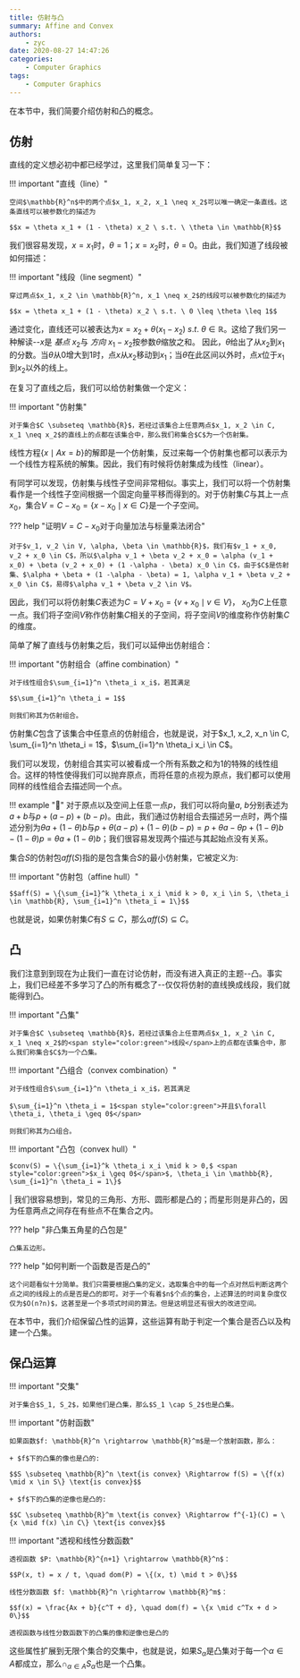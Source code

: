 ```yaml
---
title: 仿射与凸
summary: Affine and Convex
authors:
    - zyc
date: 2020-08-27 14:47:26
categories:
    - Computer Graphics
tags:
    - Computer Graphics
---
```


在本节中，我们简要介绍仿射和凸的概念。

## 仿射

直线的定义想必初中都已经学过，这里我们简单复习一下：

!!! important "直线（line）"

    空间$\mathbb{R}^n$中的两个点$x_1, x_2, x_1 \neq x_2$可以唯一确定一条直线。这条直线可以被参数化的描述为
    
    $$x = \theta x_1 + (1 - \theta) x_2 \ s.t. \ \theta \in \mathbb{R}$$

我们很容易发现，$x = x_1$时，$\theta = 1$；$x = x_2$时，$\theta = 0$。由此，我们知道了线段被如何描述：

!!! important "线段（line segment）"

    穿过两点$x_1, x_2 \in \mathbb{R}^n, x_1 \neq x_2$的线段可以被参数化的描述为
    
    $$x = \theta x_1 + (1 - \theta) x_2 \ s.t. \ 0 \leq \theta \leq 1$$

通过变化，直线还可以被表达为$x = x_2 + \theta (x_1 - x_2) \ s.t. \ \theta \in \mathbb{R}$。这给了我们另一种解读--$x$是 *基点* $x_2$与 *方向* $x_1 - x_2$按参数$\theta$缩放之和。 因此，$\theta$给出了从$x_2$到$x_1$的分数。当$\theta$从0增大到1时，点$x$从$x_2$移动到$x_1$；当$\theta$在此区间以外时，点$x$位于$x_1$到$x_2$以外的线上。

在复习了直线之后，我们可以给仿射集做一个定义：

!!! important "仿射集"

    对于集合$C \subseteq \mathbb{R}$，若经过该集合上任意两点$x_1, x_2 \in C, x_1 \neq x_2$的直线上的点都在该集合中，那么我们称集合$C$为一个仿射集。

线性方程$\{x \mid Ax = b\}$的解即是一个仿射集，反过来每一个仿射集也都可以表示为一个线性方程系统的解集。因此，我们有时候将仿射集成为线性（linear）。

有同学可以发现，仿射集与线性子空间非常相似。事实上，我们可以将一个仿射集看作是一个线性子空间根据一个固定向量平移而得到的。对于仿射集$C$与其上一点$x_0$，集合$V = C - x_0 = \{x - x_0 \mid x \in C\}$是一个子空间。

??? help "证明$V = C - x_0$对于向量加法与标量乘法闭合"

    对于$v_1, v_2 \in V, \alpha, \beta \in \mathbb{R}$，我们有$v_1 + x_0, v_2 + x_0 \in C$，所以$\alpha v_1 + \beta v_2 + x_0 = \alpha (v_1 + x_0) + \beta (v_2 + x_0) + (1 -\alpha - \beta) x_0 \in C$，由于$C$是仿射集、$\alpha + \beta + (1 -\alpha - \beta) = 1, \alpha v_1 + \beta v_2 + x_0 \in C$，易得$\alpha v_1 + \beta v_2 \in V$。

因此，我们可以将仿射集$C$表述为$C = V + x_0 = \{v + x_0 \mid v \in V\}$， $x_0$为$C$上任意一点。我们将子空间$V$称作仿射集$C$相关的子空间，将子空间$V$的维度称作仿射集$C$的维度。

简单了解了直线与仿射集之后，我们可以延伸出仿射组合：

!!! important "仿射组合（affine combination）"

    对于线性组合$\sum_{i=1}^n \theta_i x_i$，若其满足
    
    $$\sum_{i=1}^n \theta_i = 1$$
    
    则我们称其为仿射组合。

仿射集$C$包含了该集合中任意点的仿射组合，也就是说，对于$x_1, x_2, x_n \in C, \sum_{i=1}^n \theta_i = 1$，$\sum_{i=1}^n \theta_i x_i \in C$。

我们可以发现，仿射组合其实可以被看成一个所有系数之和为1的特殊的线性组合。这样的特性使得我们可以抛弃原点，而将任意的点视为原点，我们都可以使用同样的线性组合去描述同一个点。

!!! example "🌰"
    对于原点以及空间上任意一点$p$，我们可以将向量$a,\ b$分别表述为$a + b$与$p + (a - p) + (b - p)$。由此，我们通过仿射组合去描述另一点时，两个描述分别为$\theta a + (1 - \theta) b$与$p + \theta (a - p) + (1 - \theta) (b - p) = p + \theta a - \theta p + (1 - \theta) b - (1 - \theta) p = \theta a + (1 - \theta) b$；我们很容易发现两个描述与其起始点没有关系。


集合$S$的仿射包$aff(S)$指的是包含集合$S$的最小仿射集，它被定义为:

!!! important "仿射包（affine hull）"

    $$aff(S) = \{\sum_{i=1}^k \theta_i x_i \mid k > 0, x_i \in S, \theta_i \in \mathbb{R}, \sum_{i=1}^n \theta_i = 1\}$$

也就是说，如果仿射集$C$有$S \subseteq C$，那么$aff(S) \subseteq C$。

## 凸

我们注意到到现在为止我们一直在讨论仿射，而没有进入真正的主题--凸。事实上，我们已经差不多学习了凸的所有概念了--仅仅将仿射的直线换成线段，我们就能得到凸。

!!! important "凸集"

    对于集合$C \subseteq \mathbb{R}$，若经过该集合上任意两点$x_1, x_2 \in C, x_1 \neq x_2$的<span style="color:green">线段</span>上的点都在该集合中，那么我们称集合$C$为一个凸集。

!!! important "凸组合（convex combination）"

    对于线性组合$\sum_{i=1}^n \theta_i x_i$，若其满足
    
    $\sum_{i=1}^n \theta_i = 1$<span style="color:green">并且$\forall \theta_i, \theta_i \geq 0$</span>
    
    则我们称其为凸组合。

!!! important "凸包（convex hull）"

    $conv(S) = \{\sum_{i=1}^k \theta_i x_i \mid k > 0,$ <span style="color:green">$x_i \geq 0$</span>$, \theta_i \in \mathbb{R}, \sum_{i=1}^n \theta_i = 1\}$
|
我们很容易想到，常见的三角形、方形、圆形都是凸的；而星形则是非凸的，因为任意两点之间存在有些点不在集合之内。

??? help "非凸集五角星的凸包是"

    凸集五边形。

??? help "如何判断一个函数是否是凸的"

    这个问题看似十分简单。我们只需要根据凸集的定义，选取集合中的每一个点对然后判断这两个点之间的线段上的点是否是凸的即可。对于一个有着$n$个点的集合，上述算法的时间复杂度仅仅为$O(n?n)$，这甚至是一个多项式时间的算法。但是这明显还有很大的改进空间。

在本节中，我们介绍保留凸性的运算，这些运算有助于判定一个集合是否凸以及构建一个凸集。

## 保凸运算

!!! important "交集"

    对于集合$S_1, S_2$，如果他们是凸集，那么$S_1 \cap S_2$也是凸集。

!!! important "仿射函数"

    如果函数$f: \mathbb{R}^n \rightarrow \mathbb{R}^m$是一个放射函数，那么：

    + $f$下的凸集的像也是凸的:
    
    $$S \subseteq \mathbb{R}^n \text{is convex} \Rightarrow f(S) = \{f(x) \mid x \in S\} \text{is convex}$$

    + $f$下的凸集的逆像也是凸的:
    
    $$C \subseteq \mathbb{R}^m \text{is convex} \Rightarrow f^{-1}(C) = \{x \mid f(x) \in C\} \text{is convex}$$

!!! important "透视和线性分数函数"

    透视函数 $P: \mathbb{R}^{n+1} \rightarrow \mathbb{R}^n$：

    $$P(x, t) = x / t, \quad dom(P) = \{(x, t) \mid t > 0\}$$

    线性分数函数 $f: \mathbb{R}^n \rightarrow \mathbb{R}^m$：

    $$f(x) = \frac{Ax + b}{c^T + d}, \quad dom(f) = \{x \mid c^Tx + d > 0\}$$

    透视函数与线性分数函数下的凸集的像和逆像也是凸的

这些属性扩展到无限个集合的交集中，也就是说，如果$S_\alpha$是凸集对于每一个$\alpha \in A$都成立，那么$\cap_{\alpha \in A}S_\alpha$也是一个凸集。
